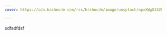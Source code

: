 ```yaml
---
cover: https://cdn.hashnode.com/res/hashnode/image/unsplash/npxXWgQ33ZQ/upload/v1666848364238/lmMsz4Uqq.jpeg

---
```


sdfsdfdsf